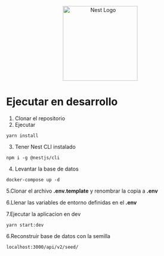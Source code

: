 <p align="center">
  <a href="http://nestjs.com/" target="blank"><img src="https://nestjs.com/img/logo-small.svg" width="200" alt="Nest Logo" /></a>
</p>

# Ejecutar en desarrollo

1. Clonar el repositorio
2. Ejecutar
```
yarn install
```
3. Tener Nest CLI instalado
```
npm i -g @nestjs/cli
```

4. Levantar la base de datos
```
docker-compose up -d
```

5.Clonar el archivo __.env.template__ y renombrar la copia a __.env__

6.Llenar las variables de entorno definidas en el __.env__ 

7.Ejecutar la aplicacion en dev
```
yarn start:dev
```

6.Reconstruir base de datos con la semilla
```
localhost:3000/api/v2/seed/
```
